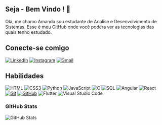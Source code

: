  ## **Seja - Bem Vindo !**  🚀

Olá, me chamo Amanda sou estudante de Analise e Desenvolvimento de Sistemas.
Esse é meu GitHub onde você podera ver as tecnologias das quais tenho estudado.

## Conecte-se comigo
[![LinkedIn](https://img.shields.io/badge/LinkedIn-000?style=for-the-badge&logo=linkedin&logoColor=0E76A8)](https://www.linkedin.com/in/amanda-gabriela-rodrigues/)
[![Instagram](https://img.shields.io/badge/Instagram-000?style=for-the-badge&logo=instagram)](https://www.instagram.com/amandagabrielarmachado/)
[![Gmail](https://img.shields.io/badge/gmail-000?style=for-the-badge&logo=gmail)](https://https://img.shields.io/badge/Instagram-000?style=for-the-badge&logo=gmail)

## Habilidades
 ![HTML](https://img.shields.io/badge/HTML-000?style=for-the-badge&logo=html5&logoColor=FF4500)
 ![CSS3](https://img.shields.io/badge/CSS3-000?style=for-the-badge&logo=css3&logoColor=0000FF)
 ![Python](https://img.shields.io/badge/Python-000?style=for-the-badge&logo=python&logoColor=4169E1)
 ![JavaScript](https://img.shields.io/badge/JavaScript-000?style=for-the-badge&logo=javascript&logoColor=ffa500)
 ![C](https://img.shields.io/badge/C-000?style=for-the-badge&logo=c)
 ![SQL](https://img.shields.io/badge/sql-000?style=for-the-badge&logo=MYSQL&logoColor=D3D3D3)
![Angular](https://img.shields.io/badge/Angular-000?style=for-the-badge&logo=angular&logoColor=FF0000)
![React](https://img.shields.io/badge/react-black?style=for-the-badge&logo=react)
[![Git](https://img.shields.io/badge/Git-000?style=for-the-badge&logo=git&logoColor=E94D5F)](https://git-scm.com/doc) 
[![GitHub](https://img.shields.io/badge/GitHub-000?style=for-the-badge&logo=github&logoColor=30A3DC)](https://docs.github.com/)
![Flutter](https://img.shields.io/badge/Flutter-000?style=for-the-badge&logo=flutter&logoColor=1E90FF)
![Visual Studio Code](https://img.shields.io/badge/Visual%20Studio%20Code-black.svg?style=for-the-badge&logo=visual-studio-code&logoColor=00FF00)

### GitHub Stats
![GitHub Stats](https://github-readme-stats.vercel.app/api?username=amandagabrielar&theme=transparent&bg_color=000&border_color=30A3DC&show_icons=true&icon_color=30A3DC&title_color=E94D5F&text_color=FFF)